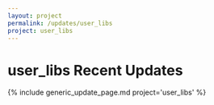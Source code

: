 ```yaml
---
layout: project
permalink: /updates/user_libs
project: user_libs
---
```

# user_libs Recent Updates

{% include generic_update_page.md project='user_libs' %}

